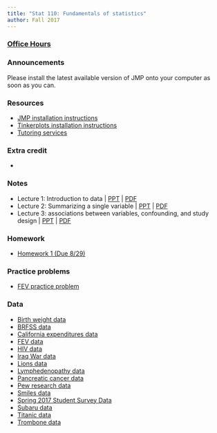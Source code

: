 ```yaml
---
title: "Stat 110: Fundamentals of statistics"
author: Fall 2017 
---
```


### [Office Hours](Schedule.html)

### Announcements

Please install the latest available version of JMP onto your computer as soon as you can.

### Resources

* [JMP installation instructions](https://silasbergen.github.io/JMP_installation.html)
* [Tinkerplots installation instructions](https://silasbergen.github.io/Tinkerplots.pdf)
* [Tutoring services](http://www.winona.edu/tutoring/)


### Extra credit

* 


### Notes

 * Lecture 1: Introduction to data | [PPT](https://www.dropbox.com/s/sv1s4tq879y97ua/1%20-%20Introduction%20to%20data.pptx?dl=0) | [PDF](https://www.dropbox.com/s/qwwjiwlqlj7tvkz/1%20-%20Introduction%20to%20data.pdf?dl=0) 
 * Lecture 2: Summarizing a single variable | [PPT](https://www.dropbox.com/s/mztaipz6jo2w7ut/2%20-%20Summarizing%20a%20single%20variable.pptx?dl=0) | [PDF](https://www.dropbox.com/s/b3wwwk14937ce3p/2%20-%20Summarizing%20a%20single%20variable.pdf?dl=0)
 * Lecture 3: associations between variables, confounding, and study design | [PPT](https://www.dropbox.com/s/xs0nkkgsr42lb6h/3%20-%20Associations%20between%20variables.pptx?dl=0) | [PDF](https://www.dropbox.com/s/142aeehcbe3v7ww/3%20-%20Associations%20between%20variables.pdf?dl=0)

### Homework

* [Homework 1 (Due 8/29)](https://www.dropbox.com/s/oaa5y8q9odhm79y/HW1.docx?dl=0)


### Practice problems

* [FEV practice problem](https://www.dropbox.com/s/id0t3svswof1y3j/FEV-Confounding.docx?dl=0)

### Data


-   [Birth weight
    data](https://github.com/silasbergen/CourseResources/raw/master/Data/Birthweight.jmp)
-   [BRFSS
    data](https://www.dropbox.com/s/lbqr85a1to664n9/BRFSS.jmp?dl=0)
-   [California expenditures data](https://www.dropbox.com/s/x22xv6aljppse5b/CA_Expenditures.jmp?dl=0)
-   [FEV
    data](https://github.com/silasbergen/CourseResources/raw/master/Data/FEVdata.jmp)
-   [HIV
    data](https://github.com/silasbergen/CourseResources/raw/master/Data/HIV-Antiretroviral.jmp)
-   [Iraq War
    data](https://github.com/silasbergen/CourseResources/raw/master/Data/IraqWar.jmp)
-   [Lions
    data](https://github.com/silasbergen/CourseResources/raw/master/Data/Lions.jmp)
-   [Lymphedenopathy
    data](https://github.com/silasbergen/CourseResources/raw/master/Data/LymphNodes.jmp)
-   [Pancreatic cancer
    data](https://github.com/silasbergen/CourseResources/raw/master/Data/Pancreatic_Cancer_Data.jmp)
-   [Pew research
    data](https://github.com/silasbergen/CourseResources/raw/master/Data/PewFacebookData.jmp)
-   [Smiles
    data](https://github.com/silasbergen/CourseResources/raw/master/Data/Smiles.jmp)
-   [Spring 2017 Student Survey
    Data](https://github.com/silasbergen/CourseResources/raw/master/Data/StudentSurveyData.jmp)
-   [Subaru
    data](https://github.com/silasbergen/CourseResources/raw/master/Data/subarus.jmp)
-   [Titanic
    data](https://github.com/silasbergen/CourseResources/raw/master/Data/Titanic.jmp)
-   [Trombone
    data](https://github.com/silasbergen/CourseResources/raw/master/Data/trombone.jmp)






